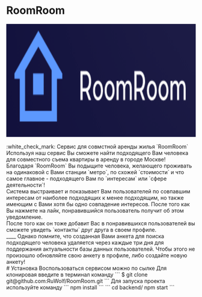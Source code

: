 # RoomRoom
 <p align="center">
<img src="/RoomRoomImg.gif" width="750px" height="300px"/></p>
:white_check_mark: Сервис для совмстной аренды жилья `RoomRoom`  <br/>
Используя наш сервис Вы сможете найти подходящего Вам человека для совместного съема квартиры в аренду в городе Москве!<br/>
Благодаря `RoomRoom` Вы подыщите человека, желающего проживать на одинаковой с Вами станции `метро`, по схожей `стоимости` и что самое главное - подходящего Вам по `интересам` или `сфере деятельности`! <br/>
Система выстраивает и  показывает Вам пользователей по совпавшим интересам от наиболее подходящих к менее подходящим, но также имеющим с Вами хотя бы одно совпадение интересов. После того как Вы нажмете на лайк, понравившийся пользователь получит об этом уведомление. <br/>
После того как он тоже добавит Вас в понравившихся пользователей вы сможете увидеть `контакты` друг друга в своем профиле.<br/>
____
Однако помните, что созданная Вами анкета для поиска подходящего человека удаляется через каждые три дня для поддержания актуальности базы данных пользователей. Чтобы этого не произошло обновляйте свою анкету в профиле, либо создайте новую анкету!<br/>
# Установка
Воспользоваться сервисом можно по сылке <https://roomandroom.herokuapp.com/>
Для клонировая введите в терминал команду 
```
$ git clone git@github.com:RuWolf/RoomRoom.git
```
Для запуска проекта используйте команду
```
npm install
```
```
cd backend/
npm start
```
